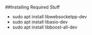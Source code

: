 ##Installing Required Stuff
* sudo apt install libwebsocketpp-dev 
* sudo apt install libasio-dev
* sudo apt install libboost-all-dev

